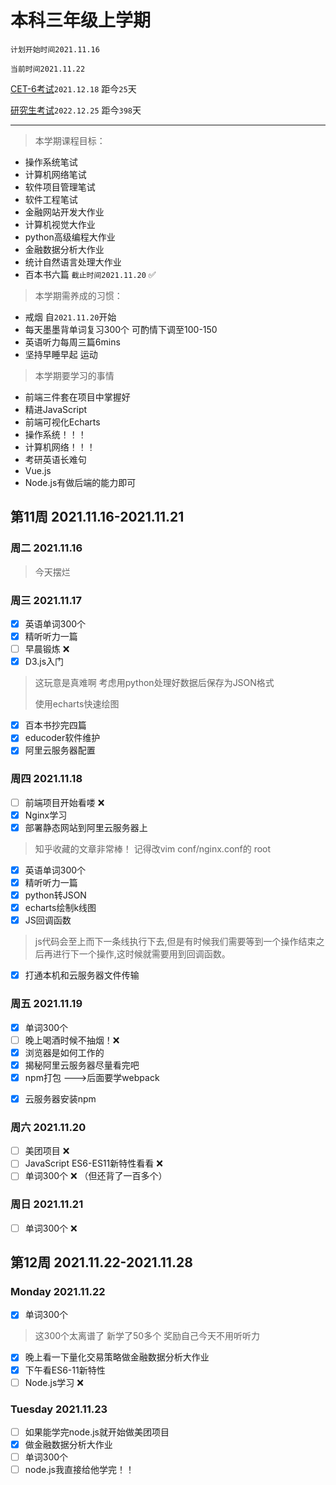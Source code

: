 # 本科三年级上学期

`计划开始时间2021.11.16`

`当前时间2021.11.22`

<u>CET-6考试</u>`2021.12.18` 距今`25`天

<u>研究生考试</u>`2022.12.25` 距今`398`天

<hr>

> 本学期课程目标：

- 操作系统笔试
- 计算机网络笔试
- 软件项目管理笔试
- 软件工程笔试
- 金融网站开发大作业
- 计算机视觉大作业
- python高级编程大作业
- 金融数据分析大作业
- 统计自然语言处理大作业
- 百本书六篇 `截止时间2021.11.20` ✅

> 本学期需养成的习惯：

- 戒烟 自`2021.11.20`开始
- 每天墨墨背单词复习300个 可酌情下调至100-150
- 英语听力每周三篇6mins
- 坚持早睡早起 运动

> 本学期要学习的事情

- 前端三件套在项目中掌握好
- 精进JavaScript
- 前端可视化Echarts
- 操作系统！！！
- 计算机网络！！！
- 考研英语长难句
- Vue.js
- Node.js有做后端的能力即可

## 第11周 2021.11.16-2021.11.21

### 周二 2021.11.16

> 今天摆烂

### 周三 2021.11.17

- [x] 英语单词300个
- [x] 精听听力一篇
- [ ] 早晨锻炼 ❌
- [x] D3.js入门

> 这玩意是真难啊 考虑用python处理好数据后保存为JSON格式
>
> 使用echarts快速绘图

- [x] 百本书抄完四篇
- [x] educoder软件维护
- [x] 阿里云服务器配置

### 周四 2021.11.18

- [ ] 前端项目开始看喽 ❌
- [x] Nginx学习
- [x] 部署静态网站到阿里云服务器上

> 知乎收藏的文章非常棒！ 记得改vim conf/nginx.conf的 root

- [x] 英语单词300个
- [x] 精听听力一篇
- [x] python转JSON
- [x] echarts绘制k线图
- [x] JS回调函数

> js代码会至上而下一条线执行下去,但是有时候我们需要等到一个操作结束之后再进行下一个操作,这时候就需要用到回调函数。

[](https://blog.csdn.net/cumi6497/article/details/108100693)

- [x] 打通本机和云服务器文件传输

### 周五 2021.11.19

- [x] 单词300个
- [ ] 晚上喝酒时候不抽烟！❌
- [x] 浏览器是如何工作的
- [x] 揭秘阿里云服务器尽量看完吧
- [x] npm打包 --->后面要学webpack

[](https://blog.csdn.net/u013253924/article/details/81028423)

- [x] 云服务器安装npm

[](https://blog.csdn.net/aqudgv83/article/details/94594425?utm_medium=distribute.pc_aggpage_search_result.none-task-blog-2~aggregatepage~first_rank_ecpm_v1~rank_v31_ecpm-7-94594425.pc_agg_new_rank&utm_term=服务器上如何安装npm&spm=1000.2123.3001.4430)

### 周六 2021.11.20

- [ ] 美团项目 ❌
- [ ] JavaScript ES6-ES11新特性看看 ❌
- [ ] 单词300个 ❌ （但还背了一百多个）

### 周日 2021.11.21

- [ ] 单词300个 ❌

## 第12周 2021.11.22-2021.11.28

### Monday 2021.11.22

- [x] 单词300个

> 这300个太离谱了 新学了50多个 奖励自己今天不用听听力

- [x] 晚上看一下量化交易策略做金融数据分析大作业
- [x] 下午看ES6-11新特性
- [ ] Node.js学习 ❌

### Tuesday 2021.11.23

- [ ] 如果能学完node.js就开始做美团项目
- [x] 做金融数据分析大作业
- [ ] 单词300个
- [ ] node.js我直接给他学完！！
